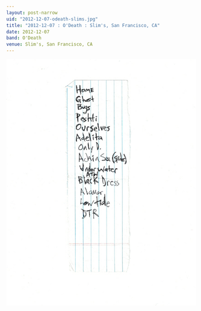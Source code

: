 ```yaml
---
layout: post-narrow
uid: "2012-12-07-odeath-slims.jpg"
title: "2012-12-07 : O'Death : Slim's, San Francisco, CA"
date: 2012-12-07
band: O'Death
venue: Slim's, San Francisco, CA
---
```


<div class="showcase">
  <img src="/img/2012/12/20121207-ODeath-Slims.jpg" alt="2012-12-07-odeath-slims.jpg">
</div>
